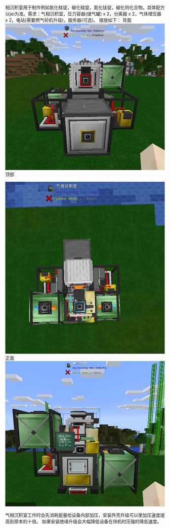 相沉积室用于制作例如氮化硅锭，碳化硅锭，氮化钛锭，碳化钨化合物。具体配方以jei为准。需求：气相沉积室，压力容器(储气罐) x 2，分离器 x 2，气体增压器 x 2，电站(需要燃气轮机升级)，服务器(可选)。
摆放如下：
背面
![Example](背面.png)
顶部
![Example](顶部.png)
正面
![Example](正面.png)

气相沉积室工作时会先消耗能量给设备内部加压，安装外壳升级可以使加压速度提高到原本的十倍。
如果安装绝缘升级会大幅降低设备在待机时压强的降低速度。
